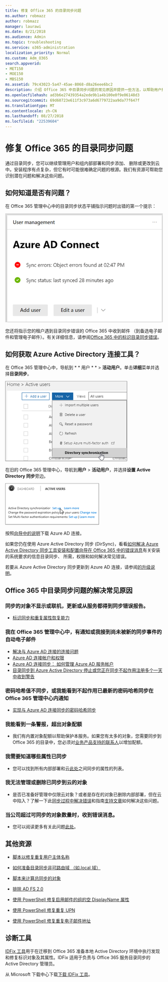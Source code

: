 ```yaml
---
title: 修复 Office 365 的目录同步问题
ms.author: robmazz
author: robmazz
manager: laurawi
ms.date: 8/21/2018
ms.audience: Admin
ms.topic: troubleshooting
ms.service: o365-administration
localization_priority: Normal
ms.custom: Adm_O365
search.appverid:
- MET150
- MOE150
- MBS150
ms.assetid: 79c43023-5a47-45ae-8068-d8a26eee6bc2
description: 介绍 Office 365 中目录同步问题的常见原因并提供一些方法，以帮助用户排除和解决这些问题。
ms.openlocfilehash: ad3b6e27439354a2ede9b1a4b100e0f9e06148d3
ms.sourcegitcommit: 69d60723e611f3c973a6d6779722aa9da77f647f
ms.translationtype: MT
ms.contentlocale: zh-CN
ms.lasthandoff: 08/27/2018
ms.locfileid: "22539604"
---
```

# <a name="fixing-problems-with-directory-synchronization-for-office-365"></a>修复 Office 365 的目录同步问题

通过目录同步，您可以继续管理用户和组内部部署和同步添加、 删除或更改到云中。安装程序有点复杂，但它有时可能很难确定问题的根源。我们有资源可帮助您识别潜在问题和解决这些问题。
  
## <a name="how-do-i-know-if-something-is-wrong"></a>如何知道是否有问题？

在 Office 365 管理中心中的目录同步状态平铺指示问题时出错的第一个提示：
  
![目录同步状态平铺在管理中心预览](media/060006e9-de61-49d5-8979-e77cda198e71.png)
  
您还将指示您的租户遇到目录同步错误的 Office 365 中收到邮件 （到备选电子邮件和管理电子邮件）。有关详细信息，请参阅[Office 365 中的标识目录同步错误](identify-directory-synchronization-errors.md)。
  
## <a name="how-do-i-get-azure-active-directory-connect-tool"></a>如何获取 Azure Active Directory 连接工具？

在 Office 365 管理中心中，导航到 * * 用户 * * \> **活动用户**。单击**详细**菜单并选择**目录同步**。 
  
![在详细菜单中，选择目录同步](media/dc6669e5-c01b-471e-9cdf-04f5d44e1c4b.png)
  
在旧的 Office 365 管理中心，导航到**用户** \> **活动用户**，并选择**设置** **Active Directory 同步**旁边。 
  
![选择设置 Active Directory 同步旁边](media/bd95492b-d65e-4072-a6ee-e562f5f566c3.png)
  
按照[向导中的说明](set-up-directory-synchronization.md)下载 Azure AD 连接。 
  
如果您仍在使用 Azure Active Directory 同步 (DirSync)，看看[如何解决 Azure Active Directory 同步工具安装和配置向导在 Office 365 中的错误消息](https://go.microsoft.com/fwlink/p/?LinkId=396717)有关安装的系统要求的信息目录同步、 所需，权限和如何解决常见错误。 
  
若要从 Azure Active Directory 同步更新到 Azure AD 连接，请参阅[的升级说明](https://go.microsoft.com/fwlink/p/?LinkId=733240)。
  
## <a name="resolving-common-causes-of-problems-with-directory-synchronization-in-office-365"></a>Office 365 中目录同步问题的解决常见原因

### <a name="synchronized-objects-arent-appearing-or-updating-online-or-im-getting-synchronization-error-reports-from-the-service"></a>**同步的对象不显示或联机，更新或从服务都得到同步错误报告。**

- [标识同步和重复属性恢复能力](https://go.microsoft.com/fwlink/p/?LinkID=798300)

### <a name="i-have-an-alert-in-the-office-365-admin-center-or-am-receiving-automated-emails-that-there-hasnt-been-a-recent-synchronization-event"></a>**我在 Office 365 管理中心中，有通知或我接到尚未被新的同步事件的自动电子邮件**
- [解决与 Azure AD 连接的连接问题](https://go.microsoft.com/fwlink/p/?LinkId=820597)
- [Azure AD 连接帐户和权限](https://go.microsoft.com/fwlink/p/?LinkId=820598)
- [Azure AD 连接同步： 如何管理 Azure AD 服务帐户](https://go.microsoft.com/fwlink/p/?LinkId=820599)
- [目录同步到 Azure Active Directory 停止或您正在同步不起作用注册多个一天中收到警告](https://support.microsoft.com/help/2882421/directory-synchronization-to-azure-active-directory-stops-or-you-re-warned-that-sync-hasn-t-registered-in-more-than-a-day)

### <a name="password-hashes-arent-synchronizing-or-im-seeing-an-alert-in-the-office-365-admin-center-that-there-hasnt-been-a-recent-password-hash-synchronization"></a>**密码哈希值不同步，或我能看到不起作用已最新的密码哈希同步在 Office 365 管理中心内通知**
- [实现与 Azure AD 连接同步的密码哈希同步](https://go.microsoft.com/fwlink/p/?LinkId=820600)

### <a name="im-seeing-an-alert-that-object-quota-exceeded"></a>**我能看到一条警报，超出对象配额**
- 我们有内置对象配额以帮助保护本服务。如果您有太多的对象，您需要同步到 Office 365 的目录中，您必须对[业务产品支持的联系人](https://support.office.com/article/32a17ca7-6fa0-4870-8a8d-e25ba4ccfd4b)以增加配额。

### <a name="i-need-to-know-which-attributes-are-synchronized"></a>**我需要知道哪些属性已同步**
- 您可以找到所有内部部署和云[此处](https://go.microsoft.com/fwlink/p/?LinkId=396719)之间同步的属性的列表。

### <a name="i-cant-manage-or-remove-objects-that-were-synchronized-to-the-cloud"></a>**我无法管理或删除已同步到云的对象**
- 是否已准备好管理中仅限云对象？或者是存在的对象已删除内部部署，但在云中陷入？了解一下此[同步过程中解决错误](https://go.microsoft.com/fwlink/p/?linkid=842044)和指南[支持文章](https://go.microsoft.com/fwlink/p/?LinkId=396720)如何解决这些问题。

### <a name="i-got-an-error-message-that-my-company-has-exceeded-the-number-of-objects-that-can-be-synchronized"></a>**当公司超过可同步的对象数量时，收到错误消息。**
- 您可以阅读更多有关此问题[此处](https://go.microsoft.com/fwlink/p/?LinkId=396721)。
   
## <a name="other-resources"></a>其他资源

- [脚本以修复重复用户主体名称](https://go.microsoft.com/fwlink/p/?LinkId=396725)
    
- [如何准备目录同步非可路由域 （如.local 域）](prepare-a-non-routable-domain-for-directory-synchronization.md)
    
- [脚本来计算总同步的对象](https://go.microsoft.com/fwlink/p/?LinkId=396726)
    
- [排除 AD FS 2.0](https://go.microsoft.com/fwlink/p/?LinkId=396727)
    
- [使用 PowerShell 修复启用邮件的组的空 DisplayName 属性](https://go.microsoft.com/fwlink/p/?LinkId=396728)
    
- [使用 PowerShell 修复重复 UPN](https://go.microsoft.com/fwlink/p/?LinkId=396730)
    
- [使用 PowerShell 修复重复电子邮件地址](https://go.microsoft.com/fwlink/p/?LinkId=396731)
    
## <a name="diagnostic-tools"></a>诊断工具

[IDFix 工具](prepare-directory-attributes-for-synch-with-idfix.md)用于在迁移到 Office 365 准备本地 Active Directory 环境中执行发现和修复标识对象及其属性。IDFix 适用于负责与 Office 365 服务目录同步的 Active Directory 管理员。 

从 Microsoft 下载中心下载[下载 IDFix 工具](https://go.microsoft.com/fwlink/p/?LinkId=396718)。